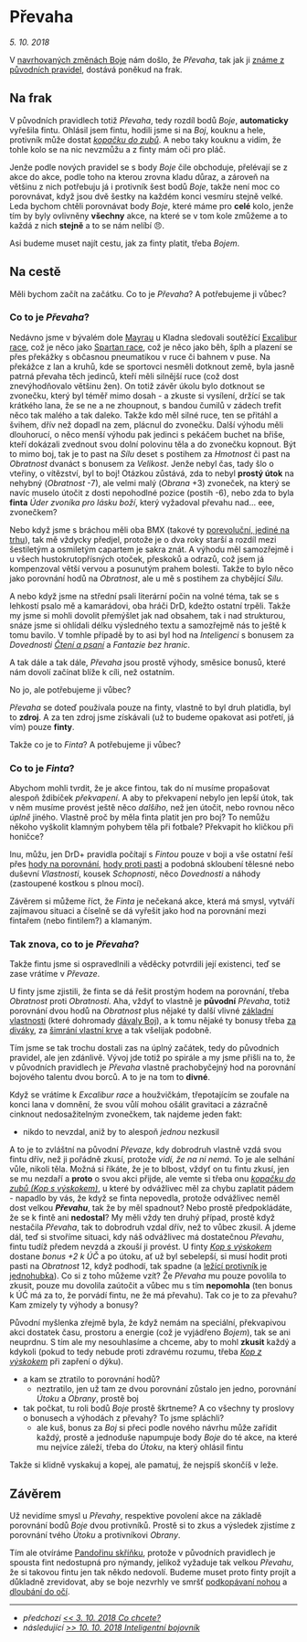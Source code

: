 # Převaha

*5. 10. 2018*

V [navrhovaných změnách Boje](2018-08-10-boj.md) nám došlo, že *Převaha*, tak jak ji [známe z původních pravidel](https://pph.drdplus.info/?trial=1#shrnuti_kola_boje), dostává poněkud na frak.

## Na frak

V původních pravidlech totiž *Převaha*, tedy rozdíl bodů *Boje*, **automaticky** vyřešila fintu.
Ohlásil jsem fintu, hodili jsme si na *Boj*, kouknu a hele, protivník může dostat *[kopačku do zubů](https://bojovnik.drdplus.info/?trial=1#kop_s_vyskokem)*. A nebo taky kouknu a vidím, že tohle kolo se na nic nevzmůžu a z finty mám oči pro pláč.

Jenže podle nových pravidel se s body *Boje* čile obchoduje, přelévají se z akce do akce, podle toho na kterou zrovna kladu důraz, a zároveň na většinu z nich potřebuju já i protivník šest bodů *Boje*, takže není moc co porovnávat, když jsou dvě šestky na každém konci vesmíru stejně velké.
Leda bychom chtěli porovnávat body *Boje*, které máme pro **celé** kolo, jenže tím by byly ovlivněny **všechny** akce, na které se v tom kole zmůžeme a to každá z nich **stejně** a to se nám nelíbí 😠.

Asi budeme muset najít cestu, jak za finty platit, třeba *Bojem*.

## Na cestě

Měli bychom začít na začátku. Co to je *Převaha*? A potřebujeme ji vůbec?

### Co to je *Převaha*?

Nedávno jsme v bývalém dole [Mayrau](http://mayrau.omk.cz/rubriky/fotogalerie/hornicky-skanzen-mayrau-/) u Kladna sledovali soutěžící [Excalibur race](http://www.excaliburrace.cz/), což je něco jako [Spartan race](http://www.spartan-race.cz/cs), což je něco jako běh, šplh a plazení se přes překážky s občasnou pneumatikou v ruce či bahnem v puse.
Na překážce z lan a kruhů, kde se sportovci nesměli dotknout země, byla jasně patrná převaha těch jedinců, kteří měli silnější ruce (což dost znevýhodňovalo většinu žen). On totiž závěr úkolu bylo dotknout se zvonečku, který byl téměř mimo dosah - a zkuste si vysílení, držící se tak krátkého lana, že se ne a ne zhoupnout, s bandou čumilů v zádech trefit něco tak malého a tak daleko.
Takže kdo měl silné ruce, ten se přitáhl a švihem, dřív než dopadl na zem, plácnul do zvonečku. Další výhodu měli dlouhorucí, o něco menší výhodu pak jedinci s pekáčem buchet na břiše, kteří dokázali zvednout svou dolní polovinu těla a do zvonečku kopnout. Být to mimo boj, tak je to past na *Sílu* deset s postihem za *Hmotnost* či past na *Obratnost* dvanáct s bonusem za *Velikost*. Jenže nebyl čas, tady šlo o vteřiny, o vítězství, byl to boj!
Otázkou zůstává, zda to nebyl **prostý útok** na nehybný (*Obratnost* -7), ale velmi malý (*Obrana* +3) zvoneček, na který se navíc muselo útočit z dosti nepohodlné pozice (postih -6), nebo zda to byla **finta** *Úder zvoníka pro lásku boží*, který vyžadoval převahu nad... eee, zvonečkem?

Nebo když jsme s bráchou měli oba BMX (takové ty [porevoluční, jediné na trhu](https://aukro.cz/stare-cyklotrialove-kolo-bmx-mala-verze-kola-6931555579)), tak mě vždycky předjel, protože je o dva roky starší a rozdíl mezi šestiletým a osmiletým capartem je sakra znát. A výhodu měl samozřejmě i u všech hustokrutopřísných otoček, přeskoků a odrazů, což jsem já kompenzoval větší vervou a posunutým prahem bolesti.
Takže to bylo něco jako porovnání hodů na *Obratnost*, ale u mě s postihem za chybějící *Sílu*.

A nebo když jsme na střední psali literární počin na volné téma, tak se s lehkostí psalo mě a kamarádovi, oba hráči DrD, kdežto ostatní trpěli. Takže my jsme si mohli dovolit přemýšlet jak nad obsahem, tak i nad strukturou, snáze jsme si ohlídali délku výsledného textu a samozřejmě nás to ještě k tomu bavilo.
V tomhle případě by to asi byl hod na *Inteligenci* s bonusem za *Dovednosti* [*Čtení a psaní*](https://pph.drdplus.info/?trial=1#cteni_a_psani) a *Fantazie bez hranic*.

A tak dále a tak dále, *Převaha* jsou prostě výhody, směsice bonusů, které nám dovolí začínat blíže k cíli, než ostatním.

No jo, ale potřebujeme ji vůbec?

*Převaha* se doteď používala pouze na finty, vlastně to byl druh platidla, byl to **zdroj**. A za ten zdroj jsme získávali (už to budeme opakovat asi potřetí, já vím) pouze **finty**.

Takže co je to *Finta*? A potřebujeme ji vůbec?

### Co to je *Finta*?

Abychom mohli tvrdit, že je akce fintou, tak do ní musíme propašovat alespoň ždibíček *překvapení*. A aby to překvapení nebylo jen lepší útok, tak v něm musíme provést ještě něco *dalšího*, než jen útočit, nebo rovnou něco *úplně* jiného.
Vlastně proč by měla finta platit jen pro boj? To nemůžu někoho vyškolit klamným pohybem těla při fotbale? Překvapit ho kličkou při honičce?

Inu, můžu, jen DrD+ pravidla počítají s *Fintou* pouze v boji a vše ostatní řeší přes [hody na porovnání](https://pph.drdplus.info/?trial=1#porovnavani_cinnosti), [hody proti pasti](https://pph.drdplus.info/?trial=1#zakladni_hod_na_uspech) a podobná skloubení tělesné nebo duševní *Vlastnosti*, kousek *Schopnosti*, něco *Dovednosti* a náhody (zastoupené kostkou s plnou mocí).

Závěrem si můžeme říct, že *Finta* je nečekaná akce, která má smysl, vytváří zajímavou situaci a číselně se dá vyřešit jako hod na porovnání mezi fintařem (nebo fintilem?) a klamaným.

### Tak znova, co to je *Převaha*?

Takže fintu jsme si ospravedlnili a věděcky potvrdili její existenci, teď se zase vrátíme v *Převaze*.

U finty jsme zjistili, že finta se dá řešit prostým hodem na porovnání, třeba *Obratnost* proti *Obratnosti*.
Aha, vždyť to vlastně je **původní** *Převaha*, totiž porovnání dvou hodů na *Obratnost* plus nějaké ty další vlivné [základní vlastnosti](https://pph.drdplus.info/?trial=1#zakladni_vlastnosti) (které dohromady [dávaly Boj](https://pph.drdplus.info/?trial=1#tabulka_boje)), a k tomu nějaké ty bonusy třeba [za diváky](https://bojovnik.drdplus.info/?trial=1#boj_pred_obecenstvem_i), za [šimrání vlastní krve](https://bojovnik.drdplus.info/?trial=1#krvave_besneni_iii) a tak všelijak podobně.

Tím jsme se tak trochu dostali zas na úplný začátek, tedy do původních pravidel, ale jen zdánlivě. Vývoj jde totiž po spirále a my jsme přišli na to, že v původních pravidlech je *Převaha* vlastně prachobyčejný hod na porovnání bojového talentu dvou borců. A to je na tom to **divné**.

Když se vrátíme k *Excalibur race* a houžvičkám, třepotajícím se zoufale na konci lana v domnění, že svou vůlí mohou ošálit gravitaci a zázračně cinknout nedosažitelným zvonečkem, tak najdeme jeden fakt:

- nikdo to nevzdal, aniž by to alespoň *jednou* nezkusil

A to je to zvláštní na původní *Převaze*, kdy dobrodruh vlastně vzdá svou fintu dřív, než ji pořádně zkusí, protože *vidí, že na ni nemá*. To je ale selhání vůle, nikoli těla. Možná si říkáte, že je to blbost, vždyť on tu fintu zkusí, jen se mu nezdaří a **proto** o svou akci přijde, ale vemte si třeba onu *[kopačku do zubů (Kop s výskokem)](https://bojovnik.drdplus.info/?trial=1#kop_s_vyskokem)*, u které by odvážlivec měl za chybu zaplatit pádem - napadlo by vás, že když se finta nepovedla, protože odvážlivec neměl dost velkou ***Převahu***, tak že by měl spadnout? Nebo prostě předpokládáte, že se k fintě ani **nedostal**? My měli vždy ten druhý případ, prostě když nestačila *Převaha*, tak to dobrodruh vzdal dřív, než to vůbec zkusil.
A jdeme dál, teď si stvoříme situaci, kdy náš odvážlivec má dostatečnou *Převahu*, fintu tudíž předem nevzdá a zkouší ji provést. U finty *[Kop s výskokem](https://bojovnik.drdplus.info/?trial=1#kop_s_vyskokem)* dostane *bonus +2 k ÚČ* a po útoku, ať už byl sebelepší, si musí hodit proti pasti na *Obratnost* 12, když podhodí, tak spadne (a [ležící protivník je jednohubka](https://pph.drdplus.info/?trial=1#nevyhodne_polohy)). Co si z toho můžeme vzít? Že *Převaha* mu pouze povolila to zkusit, pouze mu dovolila zaútočit a vůbec mu s tím **nepomohla** (ten bonus k ÚĆ má za to, že porvádí fintu, ne že má převahu). Tak co je to za převahu? Kam zmizely ty výhody a bonusy?

Původní myšlenka zřejmě byla, že když nemám na speciální, překvapivou akci dostatek času, prostoru a energie (což je vyjádřeno *Bojem*), tak se ani neuprdnu. S tím ale my nesouhlasíme a chceme, aby to mohl **zkusit** každý a kdykoli (pokud to tedy nebude proti zdravému rozumu, třeba [*Kop z výskokem*](https://bojovnik.drdplus.info/?trial=1#kop_s_vyskokem) při zapření o dýku).

- a kam se ztratilo to porovnání hodů?
    - neztratilo, jen už tam ze dvou porovnání zůstalo jen jedno, porovnání *Útoku* a *Obrany*, prostě boj
- tak počkat, tu roli bodů *Boje* prostě škrtneme? A co všechny ty proslovy o bonusech a výhodách z převahy? To jsme spláchli?
    - ale kuš, bonus za *Boj* si přeci podle nového návrhu může zařídit každý, prostě a jednoduše napumpuje body *Boje* do té akce, na které mu nejvíce záleží, třeba do *Útoku*, na který ohlásil fintu

Takže si klidně vyskakuj a kopej, ale pamatuj, že nejspíš skončíš v leže.

## Závěrem

Už nevidíme smysl u *Převahy*, respektive povolení akce na základě porovnání bodů *Boje* dvou protivníků. Prostě si to zkus a výsledek zjistíme z porovnání tvého *Útoku* a protivníkovi *Obrany*.

Tím ale otvíráme [Pandořinu skříňku](https://www.rozhlas.cz/cesky/puvoduslovi/_zprava/pandorina-skrinka--1339525), protože v původních pravidlech je spousta fint nedostupná pro nýmandy, jelikož vyžaduje tak velkou *Převahu*, že si takovou fintu jen tak někdo nedovolí.
Budeme muset proto finty projít a důkladně zrevidovat, aby se boje nezvrhly ve smršť [podkopávaní nohou](https://bojovnik.drdplus.info/?trial=1#podrazeni_nohou) a [dloubání do očí](https://bojovnik.drdplus.info/?trial=1#vydloubnuti_oci).

---

- *předchozí [<< 3. 10. 2018 Co chcete?](2018-10-03-co_chcete.md)*
- *následující [>> 10. 10. 2018 Inteligentní bojovník](2018-10-10-inteligentni_bojovnik.md)*
